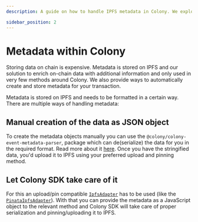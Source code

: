 ```yaml
---
description: A guide on how to handle IPFS metadata in Colony. We explore how to use a different IPFS adapter to let Colony SDK do the heavy lifting.

sidebar_position: 2
---
```


# Metadata within Colony

Storing data on chain is expensive. Metadata is stored on IPFS and our solution to enrich on-chain data with additional information and only used in very few methods around Colony. We also provide ways to automatically create and store metadata for your transaction.

Metadata is stored on IPFS and needs to be formatted in a certain way. There are multiple ways of handling metadata:

## Manual creation of the data as JSON object

To create the metadata objects manually you can use the `@colony/colony-event-metadata-parser`, package which can de(serialize) the data for you in the required format. Read more about it [here](https://github.com/JoinColony/ColonyEventMetadataParser). Once you have the stringified data, you'd upload it to IPFS using your preferred upload and pinning method.

## Let Colony SDK take care of it

For this an upload/pin compatible [`IpfsAdapter`](../api/interfaces/IpfsAdapter.md) has to be used (like the [`PinataIpfsAdapter`](../api/classes/PinataAdapter.md)). With that you can provide the metadata as a JavaScript object to the relevant method and Colony SDK will take care of proper serialization and pinning/uploading it to IPFS.

